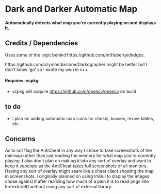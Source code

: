 # Dark and Darker Automatic Map
#### Automatically detects what map you're currently playing on and displays it.
## Credits / Dependencies
<p> Uses some of the logic behind https://github.com/mtHuberty/dndgps. </p>
<p> https://github.com/ozymandiaslone/Darkographer might be better but I don't know 'go' so I wrote my own in c++ </p>

#### Requires: vcpkg
- vcpkg will acquire https://github.com/opencv/opencv on build
 ## to do
- I plan on adding automatic map icons for chests, bosses, revive tables, etc.

## Concerns
As to not flag the AntiCheat in any way I chose to take screenshots of the minimap rather than just reading the memory for what map you're currently playing. I also don't plan on making it into any sort of overlay and want to keep it seperate as the AntiCheat takes full screenshots of all monitors. Having any sort of overlay might seem like a cheat client showing the map in screenshots. I originally planned on using ImGui to display the images chose against it after realizing how much of a pain it is to read pngs into ImTextureID without using any sort of external library.
